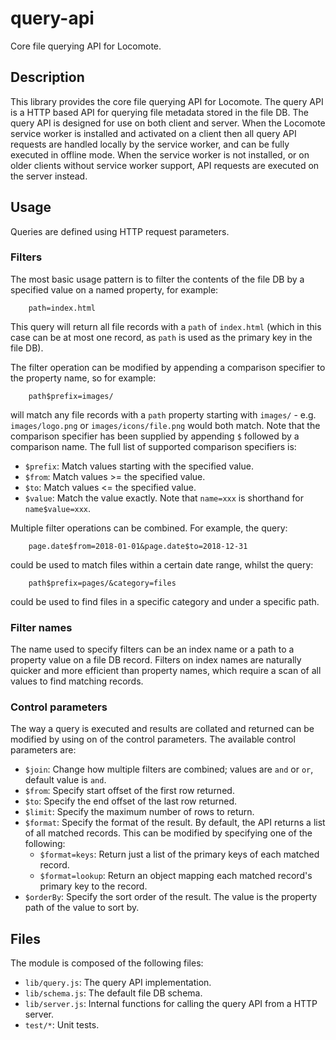 # query-api

Core file querying API for Locomote.

## Description

This library provides the core file querying API for Locomote.
The query API is a HTTP based API for querying file metadata stored in the file DB.
The query API is designed for use on both client and server.
When the Locomote service worker is installed and activated on a client then all query API requests are handled locally by the service worker, and can be fully executed in offline mode.
When the service worker is not installed, or on older clients without service worker support, API requests are executed on the server instead.

## Usage

Queries are defined using HTTP request parameters.

### Filters

The most basic usage pattern is to filter the contents of the file DB by a specified value on a named property, for example:

```
    path=index.html
```

This query will return all file records with a `path` of `index.html` (which in this case can be at most one record, as `path` is used as the primary key in the file DB).

The filter operation can be modified by appending a comparison specifier to the property name, so for example:

```
    path$prefix=images/
```

will match any file records with a `path` property starting with `images/` - e.g. `images/logo.png` or `images/icons/file.png` would both match.
Note that the comparison specifier has been supplied by appending `$` followed by a comparison name. The full list of supported comparison specifiers is:

* `$prefix`: Match values starting with the specified value.
* `$from`: Match values &gt;= the specified value.
* `$to`: Match values &lt;= the specified value.
* `$value`: Match the value exactly. Note that `name=xxx` is shorthand for `name$value=xxx`.

Multiple filter operations can be combined. For example, the query:

```
    page.date$from=2018-01-01&page.date$to=2018-12-31
```

could be used to match files within a certain date range, whilst the query:

```
    path$prefix=pages/&category=files
```

could be used to find files in a specific category and under a specific path.

### Filter names

The name used to specify filters can be an index name or a path to a property value on a file DB record.
Filters on index names are naturally quicker and more efficient than property names, which require a scan of all values to find matching records.

### Control parameters

The way a query is executed and results are collated and returned can be modified by using on of the control parameters.
The available control parameters are:

* `$join`: Change how multiple filters are combined; values are `and` or `or`, default value is `and`.
* `$from`: Specify start offset of the first row returned.
* `$to`: Specify the end offset of the last row returned.
* `$limit`: Specify the maximum number of rows to return.
* `$format`: Specify the format of the result. By default, the API returns a list of all matched records. This can be modified by specifying one of the following:
    * `$format=keys`: Return just a list of the primary keys of each matched record.
    * `$format=lookup`: Return an object mapping each matched record's primary key to the record.
* `$orderBy`: Specify the sort order of the result. The value is the property path of the value to sort by.

## Files

The module is composed of the following files:

* `lib/query.js`: The query API implementation.
* `lib/schema.js`: The default file DB schema.
* `lib/server.js`: Internal functions for calling the query API from a HTTP server.
* `test/*`: Unit tests.

